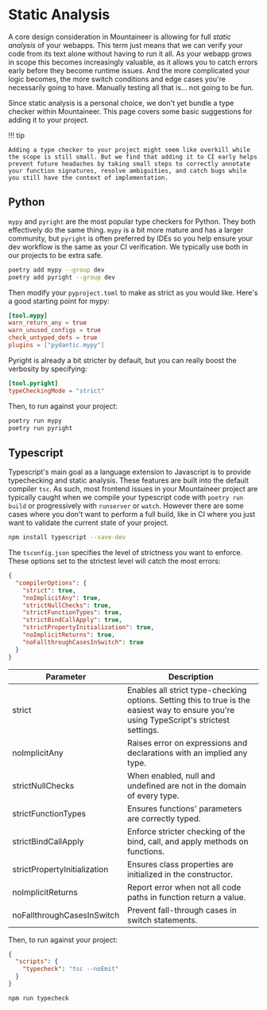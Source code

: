 # Static Analysis

A core design consideration in Mountaineer is allowing for full _static analysis_ of your webapps. This term just means that we can verify your code from its text alone without having to run it all. As your webapp grows in scope this becomes increasingly valuable, as it allows you to catch errors early before they become runtime issues. And the more complicated your logic becomes, the more switch conditions and edge cases you're necessarily going to have. Manually testing all that is... not going to be fun.

Since static analysis is a personal choice, we don't yet bundle a type checker within Mountaineer. This page covers some basic suggestions for adding it to your project.

!!! tip

    Adding a type checker to your project might seem like overkill while the scope is still small. But we find that adding it to CI early helps prevent future headaches by taking small steps to correctly annotate your function signatures, resolve ambiguities, and catch bugs while you still have the context of implementation.

## Python

`mypy` and `pyright` are the most popular type checkers for Python. They both effectively do the same thing. `mypy` is a bit more mature and has a larger community, but `pyright` is often preferred by IDEs so you help ensure your dev workflow is the same as your CI verification. We typically use both in our projects to be extra safe.

```bash
poetry add mypy --group dev
poetry add pyright --group dev
```

Then modify your `pyproject.toml` to make as strict as you would like. Here's a good starting point for mypy:

```toml
[tool.mypy]
warn_return_any = true
warn_unused_configs = true
check_untyped_defs = true
plugins = ["pydantic.mypy"]
```

Pyright is already a bit stricter by default, but you can really boost the verbosity by specifying:

```toml
[tool.pyright]
typeCheckingMode = "strict"
```

Then, to run against your project:

```bash
poetry run mypy
poetry run pyright
```

## Typescript

Typescript's main goal as a language extension to Javascript is to provide typechecking and static analysis. These features are built into the default compiler `tsc`. As such, most frontend issues in your Mountaineer project are typically caught when we compile your typescript code with `poetry run build` or progressively with `runserver` or `watch`. However there are some cases where you don't want to perform a full build, like in CI where you just want to validate the current state of your project.

```bash
npm install typescript --save-dev
```

The `tsconfig.json` specifies the level of strictness you want to enforce. These options set to the strictest level will catch the most errors:

```json title="views/tsconfig.json"
{
  "compilerOptions": {
    "strict": true,
    "noImplicitAny": true,
    "strictNullChecks": true,
    "strictFunctionTypes": true,
    "strictBindCallApply": true,
    "strictPropertyInitialization": true,
    "noImplicitReturns": true,
    "noFallthroughCasesInSwitch": true
  }
}
```

| Parameter                    | Description                                                                                                                               |
|------------------------------|-------------------------------------------------------------------------------------------------------------------------------------------|
| strict                       | Enables all strict type-checking options. Setting this to true is the easiest way to ensure you're using TypeScript's strictest settings. |
| noImplicitAny                | Raises error on expressions and declarations with an implied any type.                                                                    |
| strictNullChecks             | When enabled, null and undefined are not in the domain of every type.                                                                     |
| strictFunctionTypes          | Ensures functions' parameters are correctly typed.                                                                                        |
| strictBindCallApply          | Enforce stricter checking of the bind, call, and apply methods on functions.                                                              |
| strictPropertyInitialization | Ensures class properties are initialized in the constructor.                                                                              |
| noImplicitReturns            | Report error when not all code paths in function return a value.                                                                          |
| noFallthroughCasesInSwitch   | Prevent fall-through cases in switch statements.                                                                                          |

Then, to run against your project:

```json title="views/package.json"
{
  "scripts": {
    "typecheck": "tsc --noEmit"
  }
}
```

```bash
npm run typecheck
```

